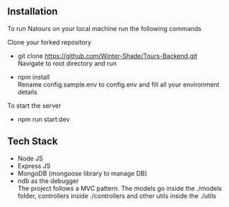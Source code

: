 ## Installation
To run Natours on your local machine run the following commands

Clone your forked repository

 - git clone  https://github.com/Winter-Shade/Tours-Backend.git           
Navigate to root directory and run     

- npm install         
Rename config.sample.env to config.env and fill all your environment details         

To start the server        

- npm run start:dev


## Tech Stack
- Node JS     
- Express JS     
- MongoDB (mongoose library to manage DB)     
- ndb as the debugger     
The project follows a MVC pattern. The models go inside the ./models folder, controllers inside ./controllers and other utils inside the ./utils
